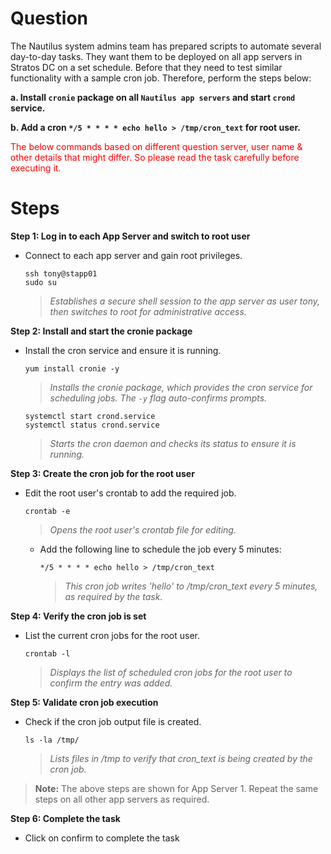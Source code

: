 # Question
The Nautilus system admins team has prepared scripts to automate several day-to-day tasks. They want them to be deployed on all app servers in Stratos DC on a set schedule. Before that they need to test similar functionality with a sample cron job. Therefore, perform the steps below:

**a. Install `cronie` package on all `Nautilus app servers` and start `crond` service.**

**b. Add a cron `*/5 * * * * echo hello > /tmp/cron_text` for root user.**

<span style="color: red;">The below commands based on different question server, user name & other details that might differ. So please read the task carefully before executing it. </span>

# Steps

**Step 1: Log in to each App Server and switch to root user**
- Connect to each app server and gain root privileges.
  ```
  ssh tony@stapp01
  sudo su
  ```
  > *Establishes a secure shell session to the app server as user tony, then switches to root for administrative access.*

**Step 2: Install and start the cronie package**
- Install the cron service and ensure it is running.
  ```
  yum install cronie -y
  ```
  > *Installs the cronie package, which provides the cron service for scheduling jobs. The `-y` flag auto-confirms prompts.*
  ```
  systemctl start crond.service
  systemctl status crond.service
  ```
  > *Starts the cron daemon and checks its status to ensure it is running.*

**Step 3: Create the cron job for the root user**
- Edit the root user's crontab to add the required job.
  ```
  crontab -e
  ```
  > *Opens the root user's crontab file for editing.*
  - Add the following line to schedule the job every 5 minutes:
    ```
    */5 * * * * echo hello > /tmp/cron_text
    ```
    > *This cron job writes 'hello' to /tmp/cron_text every 5 minutes, as required by the task.*

**Step 4: Verify the cron job is set**
- List the current cron jobs for the root user.
  ```
  crontab -l
  ```
  > *Displays the list of scheduled cron jobs for the root user to confirm the entry was added.*

**Step 5: Validate cron job execution**
- Check if the cron job output file is created.
  ```
  ls -la /tmp/
  ```
  > *Lists files in /tmp to verify that cron_text is being created by the cron job.*

> **Note:** The above steps are shown for App Server 1. Repeat the same steps on all other app servers as required.

**Step 6: Complete the task**
- Click on confirm to complete the task
